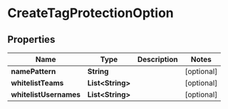 # CreateTagProtectionOption

## Properties
Name | Type | Description | Notes
------------ | ------------- | ------------- | -------------
**namePattern** | **String** |  |  [optional]
**whitelistTeams** | **List&lt;String&gt;** |  |  [optional]
**whitelistUsernames** | **List&lt;String&gt;** |  |  [optional]

